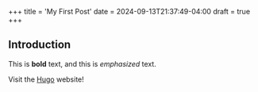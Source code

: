 +++
title = 'My First Post'
date = 2024-09-13T21:37:49-04:00
draft = true
+++
## Introduction

This is **bold** text, and this is *emphasized* text.

Visit the [Hugo](https://gohugo.io) website!